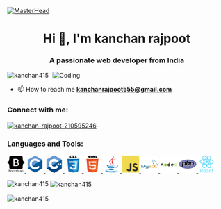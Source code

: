 [![MasterHead](https://www.google.com/url?sa=i&url=https%3A%2F%2Fwww.niit.com%2Findia%2Fgraduates%2Fhtml-css-and-javascript&psig=AOvVaw2mAtH785GUqi3JE3dZz2yx&ust=1687187351847000&source=images&cd=vfe&ved=0CBEQjRxqFwoTCMiyhOWMzf8CFQAAAAAdAAAAABAE)](https://kanchan415.io)
<h1 align="center">Hi 👋, I'm kanchan rajpoot</h1>
<h3 align="center">A passionate web developer from India</h3>
<img align="right" alt="Coding" width="400" src="https://www.google.com/search?sxsrf=APwXEdfUKyK6LFp_y9ZDxKXM43y32WVvEA:1687101592215&q=coding+pictures&tbm=isch&sa=X&ved=2ahUKEwj7kOqYj83_AhW41DgGHdPKDGEQ0pQJegQIDBAB&biw=1536&bih=746&dpr=1.25#imgrc=7IewHpsne969YM">

<p align="left"> <img src="https://komarev.com/ghpvc/?username=kanchan415&label=Profile%20views&color=0e75b6&style=flat" alt="kanchan415" /> </p>

- 📫 How to reach me **kanchanrajpoot555@gmail.com**

<h3 align="left">Connect with me:</h3>
<p align="left">
<a href="https://linkedin.com/in/kanchan-rajpoot-210595246" target="blank"><img align="center" src="https://raw.githubusercontent.com/rahuldkjain/github-profile-readme-generator/master/src/images/icons/Social/linked-in-alt.svg" alt="kanchan-rajpoot-210595246" height="30" width="40" /></a>
</p>

<h3 align="left">Languages and Tools:</h3>
<p align="left"> <a href="https://getbootstrap.com" target="_blank" rel="noreferrer"> <img src="https://raw.githubusercontent.com/devicons/devicon/master/icons/bootstrap/bootstrap-plain-wordmark.svg" alt="bootstrap" width="40" height="40"/> </a> <a href="https://www.cprogramming.com/" target="_blank" rel="noreferrer"> <img src="https://raw.githubusercontent.com/devicons/devicon/master/icons/c/c-original.svg" alt="c" width="40" height="40"/> </a> <a href="https://www.w3schools.com/cpp/" target="_blank" rel="noreferrer"> <img src="https://raw.githubusercontent.com/devicons/devicon/master/icons/cplusplus/cplusplus-original.svg" alt="cplusplus" width="40" height="40"/> </a> <a href="https://www.w3schools.com/css/" target="_blank" rel="noreferrer"> <img src="https://raw.githubusercontent.com/devicons/devicon/master/icons/css3/css3-original-wordmark.svg" alt="css3" width="40" height="40"/> </a> <a href="https://www.w3.org/html/" target="_blank" rel="noreferrer"> <img src="https://raw.githubusercontent.com/devicons/devicon/master/icons/html5/html5-original-wordmark.svg" alt="html5" width="40" height="40"/> </a> <a href="https://www.java.com" target="_blank" rel="noreferrer"> <img src="https://raw.githubusercontent.com/devicons/devicon/master/icons/java/java-original.svg" alt="java" width="40" height="40"/> </a> <a href="https://developer.mozilla.org/en-US/docs/Web/JavaScript" target="_blank" rel="noreferrer"> <img src="https://raw.githubusercontent.com/devicons/devicon/master/icons/javascript/javascript-original.svg" alt="javascript" width="40" height="40"/> </a> <a href="https://www.mysql.com/" target="_blank" rel="noreferrer"> <img src="https://raw.githubusercontent.com/devicons/devicon/master/icons/mysql/mysql-original-wordmark.svg" alt="mysql" width="40" height="40"/> </a> <a href="https://nodejs.org" target="_blank" rel="noreferrer"> <img src="https://raw.githubusercontent.com/devicons/devicon/master/icons/nodejs/nodejs-original-wordmark.svg" alt="nodejs" width="40" height="40"/> </a> <a href="https://www.php.net" target="_blank" rel="noreferrer"> <img src="https://raw.githubusercontent.com/devicons/devicon/master/icons/php/php-original.svg" alt="php" width="40" height="40"/> </a> <a href="https://reactjs.org/" target="_blank" rel="noreferrer"> <img src="https://raw.githubusercontent.com/devicons/devicon/master/icons/react/react-original-wordmark.svg" alt="react" width="40" height="40"/> </a> </p>

<p><img align="left" src="https://github-readme-stats.vercel.app/api/top-langs?username=kanchan415&show_icons=true&locale=en&layout=compact" alt="kanchan415" /></p>

<p>&nbsp;<img align="center" src="https://github-readme-stats.vercel.app/api?username=kanchan415&show_icons=true&locale=en" alt="kanchan415" /></p>

<p><img align="center" src="https://github-readme-streak-stats.herokuapp.com/?user=kanchan415&" alt="kanchan415" /></p>
